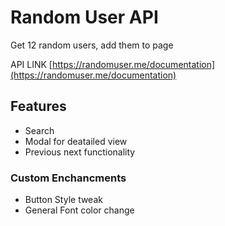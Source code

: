 # Random User API
Get 12 random users, add them to page

API LINK 
[https://randomuser.me/documentation](https://randomuser.me/documentation)

## Features
- Search
- Modal for deatailed view
- Previous next functionality

### Custom Enchancments 
- Button Style tweak
- General Font color change
